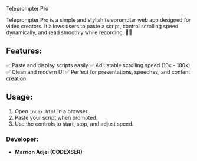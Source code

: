 Teleprompter Pro

Teleprompter Pro is a simple and stylish teleprompter web app designed for video creators. It allows users to paste a script, control scrolling speed dynamically, and read smoothly while recording. 🚀🎤
## Features:
✅ Paste and display scripts easily
✅ Adjustable scrolling speed (10x - 100x)
✅ Clean and modern UI
✅ Perfect for presentations, speeches, and content creation
## Usage:
1. Open `index.html` in a browser.
2. Paste your script when prompted.
3. Use the controls to start, stop, and adjust speed.

### Developer:
- **Marrion Adjei (CODEXSER)**  
